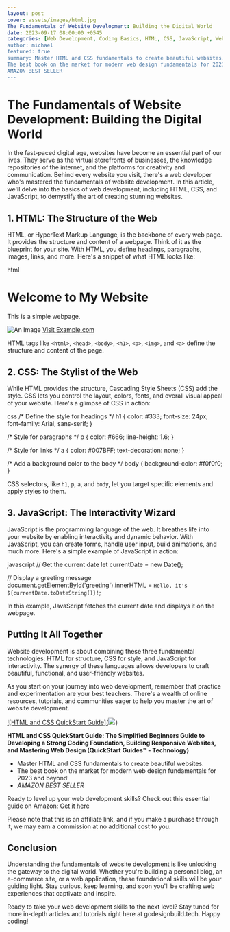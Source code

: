```yaml
---
layout: post
cover: assets/images/html.jpg
The Fundamentals of Website Development: Building the Digital World
date: 2023-09-17 08:00:00 +0545
categories: [Web Development, Coding Basics, HTML, CSS, JavaScript, Website Design, Beginner's Guide, Coding Fundamentals]
author: michael
featured: true
summary: Master HTML and CSS fundamentals to create beautiful websites.
The best book on the market for modern web design fundamentals for 2023 and beyond!
AMAZON BEST SELLER
---
```


# The Fundamentals of Website Development: Building the Digital World

In the fast-paced digital age, websites have become an essential part of our lives. They serve as the virtual storefronts of businesses, the knowledge repositories of the internet, and the platforms for creativity and communication. Behind every website you visit, there's a web developer who's mastered the fundamentals of website development. In this article, we'll delve into the basics of web development, including HTML, CSS, and JavaScript, to demystify the art of creating stunning websites.

## **1. HTML: The Structure of the Web**

HTML, or HyperText Markup Language, is the backbone of every web page. It provides the structure and content of a webpage. Think of it as the blueprint for your site. With HTML, you define headings, paragraphs, images, links, and more. Here's a snippet of what HTML looks like:

html
<!DOCTYPE html>
<html>
<head>
    <title>My First Web Page</title>
</head>
<body>
    <h1>Welcome to My Website</h1>
    <p>This is a simple webpage.</p>
    <img src="image.jpg" alt="An Image">
    <a href="https://www.example.com">Visit Example.com</a>
</body>
</html>


HTML tags like `<html>`, `<head>`, `<body>`, `<h1>`, `<p>`, `<img>`, and `<a>` define the structure and content of the page.

## **2. CSS: The Stylist of the Web**

While HTML provides the structure, Cascading Style Sheets (CSS) add the style. CSS lets you control the layout, colors, fonts, and overall visual appeal of your website. Here's a glimpse of CSS in action:

css
/* Define the style for headings */
h1 {
    color: #333;
    font-size: 24px;
    font-family: Arial, sans-serif;
}

/* Style for paragraphs */
p {
    color: #666;
    line-height: 1.6;
}

/* Style for links */
a {
    color: #007BFF;
    text-decoration: none;
}

/* Add a background color to the body */
body {
    background-color: #f0f0f0;
}

CSS selectors, like `h1`, `p`, `a`, and `body`, let you target specific elements and apply styles to them.

## **3. JavaScript: The Interactivity Wizard**

JavaScript is the programming language of the web. It breathes life into your website by enabling interactivity and dynamic behavior. With JavaScript, you can create forms, handle user input, build animations, and much more. Here's a simple example of JavaScript in action:

javascript
// Get the current date
let currentDate = new Date();

// Display a greeting message
document.getElementById('greeting').innerHTML = `Hello, it's ${currentDate.toDateString()}!`;

In this example, JavaScript fetches the current date and displays it on the webpage.

## **Putting It All Together**

Website development is about combining these three fundamental technologies: HTML for structure, CSS for style, and JavaScript for interactivity. The synergy of these languages allows developers to craft beautiful, functional, and user-friendly websites.

As you start on your journey into web development, remember that practice and experimentation are your best teachers. There's a wealth of online resources, tutorials, and communities eager to help you master the art of website development.

[![HTML and CSS QuickStart Guide](<a href="https://www.amazon.com/HTML-CSS-QuickStart-Guide-Simplified/dp/1636100007?crid=2LUGUFFAH0IP1&keywords=website+development&qid=1695042989&sprefix=website+dev%2Caps%2C346&sr=8-7&linkCode=li2&tag=godesignbuild-20&linkId=6883b1da2e5f94b069b1b77a5aa3dc72&language=en_US&ref_=as_li_ss_il" target="_blank"><img border="0" src="//ws-na.amazon-adsystem.com/widgets/q?_encoding=UTF8&ASIN=1636100007&Format=_SL160_&ID=AsinImage&MarketPlace=US&ServiceVersion=20070822&WS=1&tag=godesignbuild-20&language=en_US" ></a><img src="https://ir-na.amazon-adsystem.com/e/ir?t=godesignbuild-20&language=en_US&l=li2&o=1&a=1636100007" width="1" height="1" border="0" alt="" style="border:none !important; margin:0px !important;" />)](https://amzn.to/3Pq7US8)

**HTML and CSS QuickStart Guide: The Simplified Beginners Guide to Developing a Strong Coding Foundation, Building Responsive Websites, and Mastering Web Design (QuickStart Guides™ - Technology)**

- Master HTML and CSS fundamentals to create beautiful websites.
- The best book on the market for modern web design fundamentals for 2023 and beyond!
- *AMAZON BEST SELLER*

Ready to level up your web development skills? Check out this essential guide on Amazon: [Get it here](https://amzn.to/3Pq7US8)

Please note that this is an affiliate link, and if you make a purchase through it, we may earn a commission at no additional cost to you.


## **Conclusion**

Understanding the fundamentals of website development is like unlocking the gateway to the digital world. Whether you're building a personal blog, an e-commerce site, or a web application, these foundational skills will be your guiding light. Stay curious, keep learning, and soon you'll be crafting web experiences that captivate and inspire.

Ready to take your web development skills to the next level? Stay tuned for more in-depth articles and tutorials right here at godesignbuild.tech. Happy coding!